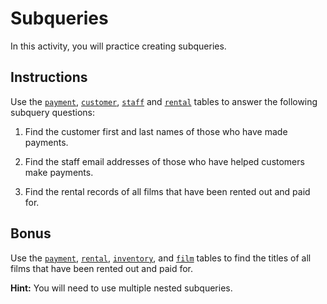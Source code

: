 # Subqueries

In this activity, you will practice creating subqueries.

## Instructions

Use the [`payment`](Resources/payment.csv), [`customer`](Resources/customer.csv), [`staff`](Resources/staff.csv) and [`rental`](Resources/rental.csv) tables to answer the following subquery questions:

1. Find the customer first and last names of those who have made payments.

2. Find the staff email addresses of those who have helped customers make payments.

3. Find the rental records of all films that have been rented out and paid for.

## Bonus

Use the [`payment`](Resources/payment.csv), [`rental`](Resources/rental.csv), [`inventory`](Resources/inventory.csv), and [`film`](Resources/film.csv) tables to find the titles of all films that have been rented out and paid for.

**Hint:** You will need to use multiple nested subqueries.

